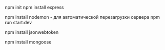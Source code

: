 npm init
npm install express

npm install nodemon - для автоматической перезагрузки сервера
npm run start:dev

npm install jsonwebtoken

npm install mongoose